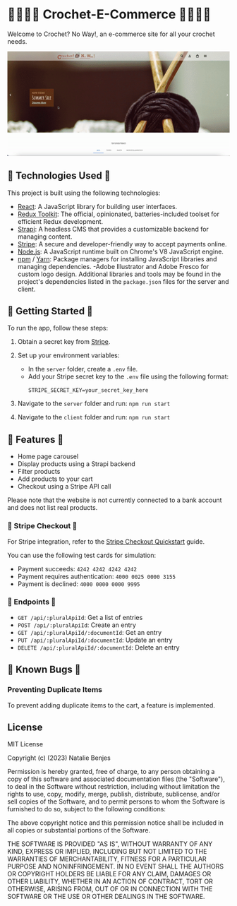 # 🧶🧶🧶🧶 Crochet-E-Commerce 🧶🧶🧶🧶

Welcome to Crochet? No Way!, an e-commerce site for all your crochet needs.

![GIF of site](siteVideo.gif)

## 🧶 Technologies Used 🧶

This project is built using the following technologies:

- [React](https://reactjs.org/): A JavaScript library for building user interfaces.
- [Redux Toolkit](https://redux-toolkit.js.org/): The official, opinionated, batteries-included toolset for efficient Redux development.
- [Strapi](https://strapi.io/): A headless CMS that provides a customizable backend for managing content.
- [Stripe](https://stripe.com/): A secure and developer-friendly way to accept payments online.
- [Node.js](https://nodejs.org/): A JavaScript runtime built on Chrome's V8 JavaScript engine.
- [npm](https://www.npmjs.com/) / [Yarn](https://yarnpkg.com/): Package managers for installing JavaScript libraries and managing dependencies.
-Adobe Illustrator and Adobe Fresco for custom logo design.
Additional libraries and tools may be found in the project's dependencies listed in the `package.json` files for the server and client.


## 🧶 Getting Started 🧶

To run the app, follow these steps:
1. Obtain a secret key from [Stripe](https://stripe.com/).
2. Set up your environment variables:
   - In the `server` folder, create a `.env` file.
   - Add your Stripe secret key to the `.env` file using the following format:
     ```
     STRIPE_SECRET_KEY=your_secret_key_here
     ```

3. Navigate to the `server` folder and run:
`npm run start`
4. Navigate to the `client` folder and run:
`npm run start`


## 🧶 Features 🧶

- Home page carousel
- Display products using a Strapi backend
- Filter products
- Add products to your cart
- Checkout using a Stripe API call

Please note that the website is not currently connected to a bank account and does not list real products.


### 🧶 Stripe Checkout 🧶

For Stripe integration, refer to the [Stripe Checkout Quickstart](https://stripe.com/docs/checkout/quickstart) guide. 

You can use the following test cards for simulation:

- Payment succeeds: `4242 4242 4242 4242`
- Payment requires authentication: `4000 0025 0000 3155`
- Payment is declined: `4000 0000 0000 9995`


### 🧶 Endpoints 🧶

- `GET /api/:pluralApiId`: Get a list of entries
- `POST /api/:pluralApiId`: Create an entry
- `GET /api/:pluralApiId/:documentId`: Get an entry
- `PUT /api/:pluralApiId/:documentId`: Update an entry
- `DELETE /api/:pluralApiId/:documentId`: Delete an entry



## 🧶 Known Bugs 🧶
### Preventing Duplicate Items

To prevent adding duplicate items to the cart, a feature is implemented.

## License

MIT License

Copyright (c) (2023) Natalie Benjes

Permission is hereby granted, free of charge, to any person obtaining a copy
of this software and associated documentation files (the "Software"), to deal
in the Software without restriction, including without limitation the rights
to use, copy, modify, merge, publish, distribute, sublicense, and/or sell
copies of the Software, and to permit persons to whom the Software is
furnished to do so, subject to the following conditions:

The above copyright notice and this permission notice shall be included in all
copies or substantial portions of the Software.

THE SOFTWARE IS PROVIDED "AS IS", WITHOUT WARRANTY OF ANY KIND, EXPRESS OR
IMPLIED, INCLUDING BUT NOT LIMITED TO THE WARRANTIES OF MERCHANTABILITY,
FITNESS FOR A PARTICULAR PURPOSE AND NONINFRINGEMENT. IN NO EVENT SHALL THE
AUTHORS OR COPYRIGHT HOLDERS BE LIABLE FOR ANY CLAIM, DAMAGES OR OTHER
LIABILITY, WHETHER IN AN ACTION OF CONTRACT, TORT OR OTHERWISE, ARISING FROM,
OUT OF OR IN CONNECTION WITH THE SOFTWARE OR THE USE OR OTHER DEALINGS IN THE
SOFTWARE.